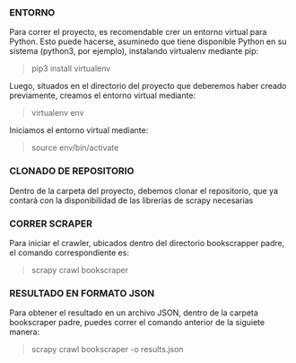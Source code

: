 ### ENTORNO

Para correr el proyecto, es recomendable crer un entorno virtual para Python. Esto puede hacerse, asuminedo que tiene disponible Python en su sistema (python3, por ejemplo), instalando virtualenv mediante pip:

> pip3 install virtualenv

Luego, situados en el directorio del proyecto que deberemos haber creado previamente, creamos el entorno virtual mediante:

> virtualenv env

Iniciamos el entorno virtual mediante:

> source env/bin/activate

### CLONADO DE REPOSITORIO
Dentro de la carpeta del proyecto, debemos clonar el repositorio, que ya contará con la disponibilidad de las librerías de scrapy necesarias


### CORRER SCRAPER

Para iniciar el crawler, ubicados dentro del directorio bookscrapper padre, el comando correspondiente es:

> scrapy crawl bookscraper

### RESULTADO EN FORMATO JSON

Para obtener el resultado en un archivo JSON, dentro de la carpeta bookscraper padre, puedes correr el comando anterior de la siguiete manera:

> scrapy crawl bookscraper -o results.json